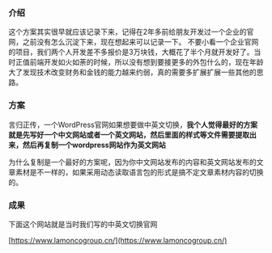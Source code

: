 ### 介绍


这个方案其实很早就应该记录下来，记得在2年多前给朋友开发过一个企业的官网，之前没有怎么沉淀下来，现在想起来可以记录一下。
不要小看一个企业官网的项目，我们两个人开发差不多报价是3万块钱，大概花了半个月就开发好了。当时正值前端开发如火如荼的时候，所以没有想到要接更多的外包什么的，现在年龄大了发现技术改变财务和金钱的能力越来约弱，真的需要多扩展扩展一些其他的思路。
    
### 方案


言归正传，一个WordPress官网如果想要做中英文切换，**我个人觉得最好的方案就是先写好一个中文网站或者一个英文网站，然后里面的样式等文件需要提取出来，然后再复制一个wordpress网站作为英文网站**
    
为什么复制是一个最好的方案呢，因为你中文网站发布的内容和英文网站发布的文章素材是不一样的，如果采用动态读取语言包的形式是搞不定文章素材内容的切换的。


### 成果

下面这个网站就是当时我们写的中英文切换官网

[https://www.lamoncogroup.cn/](https://www.lamoncogroup.cn/)
